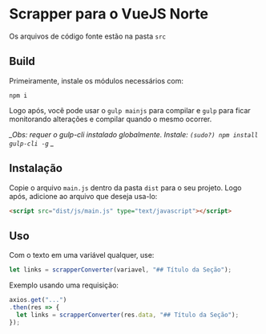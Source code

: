 # Scrapper para o VueJS Norte

Os arquivos de código fonte estão na pasta `src`

## Build
  Primeiramente, instale os módulos necessários com:
  ```
  npm i
  ```
  Logo após, você pode usar o `gulp mainjs` para compilar e `gulp` para ficar monitorando alterações e compilar quando o mesmo ocorrer.

  *_Obs: requer o gulp-cli instalado globalmente. Instale: `(sudo?) npm install gulp-cli -g` _*


## Instalação
  Copie o arquivo `main.js` dentro da pasta `dist` para o seu projeto. Logo após, adicione ao arquivo que deseja usa-lo:
  ```html
  <script src="dist/js/main.js" type="text/javascript"></script>
  ```

## Uso
  Com o texto em uma variável qualquer, use:
  ```javascript
  let links = scrapperConverter(variavel, "## Título da Seção");
  ```

  Exemplo usando uma requisição:
  ```javascript
  axios.get("...")
  .then(res => {
    let links = scrapperConverter(res.data, "## Título da Seção");
  });
  ```